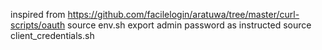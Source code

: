 inspired from https://github.com/facilelogin/aratuwa/tree/master/curl-scripts/oauth
source env.sh
export admin password as instructed
source client_credentials.sh
